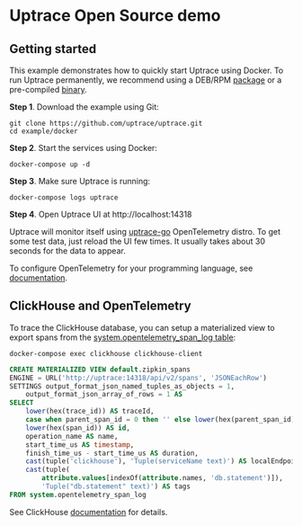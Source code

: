 # Uptrace Open Source demo

## Getting started

This example demonstrates how to quickly start Uptrace using Docker. To run Uptrace permanently, we
recommend using a DEB/RPM [package](https://get.uptrace.dev/guide/#packages) or a pre-compiled
[binary](https://get.uptrace.dev/guide/#binaries).

**Step 1**. Download the example using Git:

```shell
git clone https://github.com/uptrace/uptrace.git
cd example/docker
```

**Step 2**. Start the services using Docker:

```shell
docker-compose up -d
```

**Step 3**. Make sure Uptrace is running:

```shell
docker-compose logs uptrace
```

**Step 4**. Open Uptrace UI at http://localhost:14318

Uptrace will monitor itself using [uptrace-go](https://github.com/uptrace/uptrace-go) OpenTelemetry
distro. To get some test data, just reload the UI few times. It usually takes about 30 seconds for
the data to appear.

To configure OpenTelemetry for your programming language, see
[documentation](https://get.uptrace.dev/guide/).

## ClickHouse and OpenTelemetry

To trace the ClickHouse database, you can setup a materialized view to export spans from the
[system.opentelemetry_span_log table](https://clickhouse.com/docs/en/operations/system-tables/opentelemetry_span_log):

```shell
docker-compose exec clickhouse clickhouse-client
```

```sql
CREATE MATERIALIZED VIEW default.zipkin_spans
ENGINE = URL('http://uptrace:14318/api/v2/spans', 'JSONEachRow')
SETTINGS output_format_json_named_tuples_as_objects = 1,
    output_format_json_array_of_rows = 1 AS
SELECT
    lower(hex(trace_id)) AS traceId,
    case when parent_span_id = 0 then '' else lower(hex(parent_span_id)) end AS parentId,
    lower(hex(span_id)) AS id,
    operation_name AS name,
    start_time_us AS timestamp,
    finish_time_us - start_time_us AS duration,
    cast(tuple('clickhouse'), 'Tuple(serviceName text)') AS localEndpoint,
    cast(tuple(
        attribute.values[indexOf(attribute.names, 'db.statement')]),
        'Tuple("db.statement" text)') AS tags
FROM system.opentelemetry_span_log
```

See ClickHouse [documentation](https://clickhouse.com/docs/en/operations/opentelemetry/) for
details.
